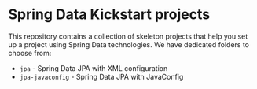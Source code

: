 # Spring Data Kickstart projects

This repository contains a collection of skeleton projects that help you set up a project using Spring Data technologies. We have dedicated folders to choose from:

- `jpa` - Spring Data JPA with XML configuration
- `jpa-javaconfig` - Spring Data JPA with JavaConfig